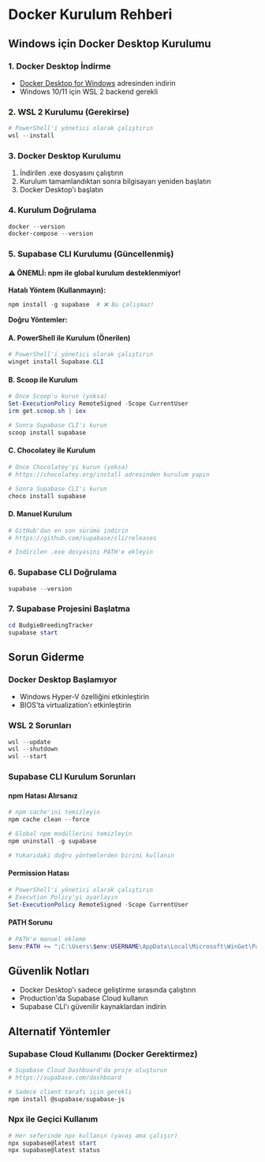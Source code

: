 # Docker Kurulum Rehberi

## Windows için Docker Desktop Kurulumu

### 1. Docker Desktop İndirme
- [Docker Desktop for Windows](https://www.docker.com/products/docker-desktop/) adresinden indirin
- Windows 10/11 için WSL 2 backend gerekli

### 2. WSL 2 Kurulumu (Gerekirse)
```powershell
# PowerShell'i yönetici olarak çalıştırın
wsl --install
```

### 3. Docker Desktop Kurulumu
1. İndirilen .exe dosyasını çalıştırın
2. Kurulum tamamlandıktan sonra bilgisayarı yeniden başlatın
3. Docker Desktop'ı başlatın

### 4. Kurulum Doğrulama
```powershell
docker --version
docker-compose --version
```

### 5. Supabase CLI Kurulumu (Güncellenmiş)

#### ⚠️ ÖNEMLİ: npm ile global kurulum desteklenmiyor!

**Hatalı Yöntem (Kullanmayın):**
```powershell
npm install -g supabase  # ❌ Bu çalışmaz!
```

**Doğru Yöntemler:**

#### A. PowerShell ile Kurulum (Önerilen)
```powershell
# PowerShell'i yönetici olarak çalıştırın
winget install Supabase.CLI
```

#### B. Scoop ile Kurulum
```powershell
# Önce Scoop'u kurun (yoksa)
Set-ExecutionPolicy RemoteSigned -Scope CurrentUser
irm get.scoop.sh | iex

# Sonra Supabase CLI'ı kurun
scoop install supabase
```

#### C. Chocolatey ile Kurulum
```powershell
# Önce Chocolatey'yi kurun (yoksa)
# https://chocolatey.org/install adresinden kurulum yapın

# Sonra Supabase CLI'ı kurun
choco install supabase
```

#### D. Manuel Kurulum
```powershell
# GitHub'dan en son sürümü indirin
# https://github.com/supabase/cli/releases

# İndirilen .exe dosyasını PATH'e ekleyin
```

### 6. Supabase CLI Doğrulama
```powershell
supabase --version
```

### 7. Supabase Projesini Başlatma
```powershell
cd BudgieBreedingTracker
supabase start
```

## Sorun Giderme

### Docker Desktop Başlamıyor
- Windows Hyper-V özelliğini etkinleştirin
- BIOS'ta virtualization'ı etkinleştirin

### WSL 2 Sorunları
```powershell
wsl --update
wsl --shutdown
wsl --start
```

### Supabase CLI Kurulum Sorunları

#### npm Hatası Alırsanız
```powershell
# npm cache'ini temizleyin
npm cache clean --force

# Global npm modüllerini temizleyin
npm uninstall -g supabase

# Yukarıdaki doğru yöntemlerden birini kullanın
```

#### Permission Hatası
```powershell
# PowerShell'i yönetici olarak çalıştırın
# Execution Policy'yi ayarlayın
Set-ExecutionPolicy RemoteSigned -Scope CurrentUser
```

#### PATH Sorunu
```powershell
# PATH'e manuel ekleme
$env:PATH += ";C:\Users\$env:USERNAME\AppData\Local\Microsoft\WinGet\Packages"
```

## Güvenlik Notları
- Docker Desktop'ı sadece geliştirme sırasında çalıştırın
- Production'da Supabase Cloud kullanın
- Supabase CLI'ı güvenilir kaynaklardan indirin

## Alternatif Yöntemler

### Supabase Cloud Kullanımı (Docker Gerektirmez)
```powershell
# Supabase Cloud Dashboard'da proje oluşturun
# https://supabase.com/dashboard

# Sadece client tarafı için gerekli
npm install @supabase/supabase-js
```

### Npx ile Geçici Kullanım
```powershell
# Her seferinde npx kullanın (yavaş ama çalışır)
npx supabase@latest start
npx supabase@latest status
``` 